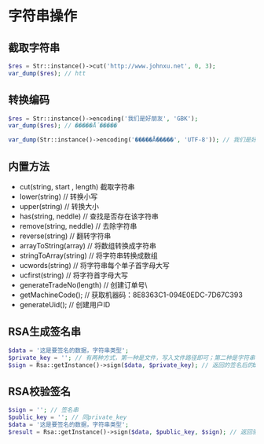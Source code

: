 # 字符串操作

## 截取字符串
```php
$res = Str::instance()->cut('http://www.johnxu.net', 0, 3);
var_dump($res); // htt
```

## 转换编码
```php
$res = Str::instance()->encoding('我们是好朋友', 'GBK');
var_dump($res); // �����Ǻ�����

var_dump(Str::instance()->encoding('�����Ǻ�����', 'UTF-8')); // 我们是好朋友
```

## 内置方法
- cut(string, start , length) 截取字符串
- lower(string) // 转换小写
- upper(string) // 转换大小
- has(string, neddle) // 查找是否存在该字符串
- remove(string, neddle) // 去除字符串
- reverse(string) // 翻转字符串
- arrayToString(array) // 将数组转换成字符串
- stringToArray(string) // 将字符串转换成数组
- ucwords(string) // 将字符串每个单子首字母大写
- ucfirst(string) // 将字符首字母大写
- generateTradeNo(length) // 创建订单号\
- getMachineCode(); // 获取机器码：8E8363C1-094E0EDC-7D67C393
- generateUid(); // 创建用户ID

## RSA生成签名串
```php
$data = '这是要签名的数据，字符串类型';
$private_key = ''; // 有两种方式，第一种是文件，写入文件路径即可；第二种是字符串，填写密钥字符串
$sign = Rsa::getInstance()->sign($data, $private_key); // 返回的签名后的base64字符串
```

## RSA校验签名
```php
$sign = ''; // 签名串
$public_key = ''; // 同private_key
$data = '这是要签名的数据，字符串类型';
$result = Rsa::getInstance()->sign($data, $public_key, $sign); // 返回验签的结果
```